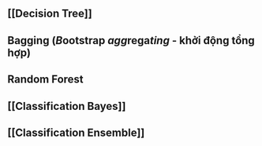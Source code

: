 ## [[Decision Tree]]

## Bagging (*B*ootstrap *agg*rega*ting* - khởi động tổng hợp)

## Random Forest

## [[Classification Bayes]]

## [[Classification Ensemble]]